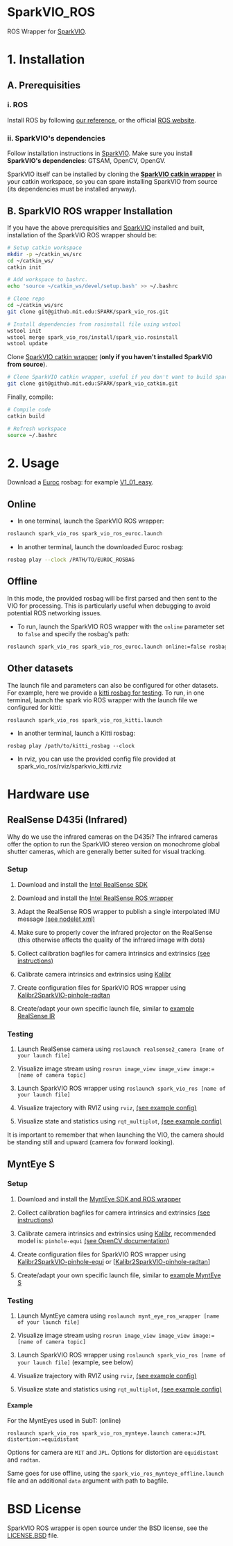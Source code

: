 # SparkVIO_ROS

ROS Wrapper for [SparkVIO](https://github.mit.edu/SPARK/VIO).

# 1. Installation

## A. Prerequisities

### i. ROS

Install ROS by following [our reference](./docs/ros_installation.md), or the official [ROS website](https://www.ros.org/install/).

### ii. SparkVIO's dependencies

Follow installation instructions in [SparkVIO](https://github.mit.edu/SPARK/VIO/blob/master/docs/sparkvio_installation.md).
Make sure you install **SparkVIO's dependencies**: GTSAM, OpenCV, OpenGV.

SparkVIO itself can be installed by cloning the **[SparkVIO catkin wrapper](https://github.mit.edu/SPARK/spark_vio_catkin)** in your catkin workspace, so you can spare installing SparkVIO from source (its dependencies must be installed anyway).

## B. SparkVIO ROS wrapper Installation

If you have the above prerequisities and [SparkVIO](https://github.mit.edu/SPARK/VIO) installed and built, installation of the SparkVIO ROS wrapper should be:

```bash
# Setup catkin workspace
mkdir -p ~/catkin_ws/src
cd ~/catkin_ws/
catkin init

# Add workspace to bashrc.
echo 'source ~/catkin_ws/devel/setup.bash' >> ~/.bashrc

# Clone repo
cd ~/catkin_ws/src
git clone git@github.mit.edu:SPARK/spark_vio_ros.git

# Install dependencies from rosinstall file using wstool
wstool init
wstool merge spark_vio_ros/install/spark_vio.rosinstall
wstool update
```

Clone [SparkVIO catkin wrapper](https://github.mit.edu/SPARK/spark_vio_catkin) (**only if you haven't installed SparkVIO from source**).
```bash
# Clone SparkVIO catkin wrapper, useful if you don't want to build spark vio from source.
git clone git@github.mit.edu:SPARK/spark_vio_catkin.git
```

Finally, compile:

```bash
# Compile code
catkin build

# Refresh workspace
source ~/.bashrc
```

# 2. Usage
Download a [Euroc](https://projects.asl.ethz.ch/datasets/doku.php?id=kmavvisualinertialdatasets) rosbag: for example [V1_01_easy](http://robotics.ethz.ch/~asl-datasets/ijrr_euroc_mav_dataset/vicon_room1/V1_01_easy/V1_01_easy.bag).

## Online
  - In one terminal, launch the SparkVIO ROS wrapper:
  ```bash
  roslaunch spark_vio_ros spark_vio_ros_euroc.launch
  ```
  - In another terminal, launch the downloaded Euroc rosbag:
  ```bash
  rosbag play --clock /PATH/TO/EUROC_ROSBAG 
  ```

## Offline
  In this mode, the provided rosbag will be first parsed and then sent to the VIO for processing.
  This is particularly useful when debugging to avoid potential ROS networking issues.
  - To run, launch the SparkVIO ROS wrapper with the `online` parameter set to `false` and specify the rosbag's path:
  ```bash
  roslaunch spark_vio_ros spark_vio_ros_euroc.launch online:=false rosbag_path:="PATH/TO/ROSBAG"
  ```

## Other datasets
The launch file and parameters can also be configured for other datasets. For example, here we provide a [kitti rosbag for testing](https://drive.google.com/drive/folders/1mPdc1XFa5y1NrZtffYTkrkGaxj5wvX0T?usp=sharing). To run, in one terminal, launch the spark vio ROS wrapper with the launch file we configured for kitti:
```
roslaunch spark_vio_ros spark_vio_ros_kitti.launch
```
  - In another terminal, launch a Kitti rosbag:
```
rosbag play /path/to/kitti_rosbag --clock
```
  - In rviz, you can use the provided config file provided at spark_vio_ros/rviz/sparkvio_kitti.rviz

# Hardware use
## RealSense D435i (Infrared)

Why do we use the infrared cameras on the D435i?
The infrared cameras offer the option to run the SparkVIO stereo version on monochrome global shutter cameras, which are generally better suited for visual tracking.

### Setup

1. Download and install the [Intel RealSense SDK](https://github.com/IntelRealSense/librealsense/blob/development/doc/distribution_linux.md)

2. Download and install the [Intel RealSense ROS wrapper](https://github.com/IntelRealSense/realsense-ros)

3. Adapt the RealSense ROS wrapper to publish a single interpolated IMU message [(see nodelet xml)](https://github.com/IntelRealSense/realsense-ros/blob/c2448916218ccfe49b0d642563493cb4e9bdcc3b/realsense2_camera/launch/includes/nodelet.launch.xml#L82)

4. Make sure to properly cover the infrared projector on the RealSense (this otherwise affects the quality of the infrared image with dots)

5. Collect calibration bagfiles for camera intrinsics and extrinsics [(see instructions)](https://www.youtube.com/watch?v=puNXsnrYWTY&app=desktop)

6. Calibrate camera intrinsics and extrinsics using [Kalibr](https://github.com/ethz-asl/kalibr)

7. Create configuration files for SparkVIO ROS wrapper using [Kalibr2SparkVIO-pinhole-radtan](https://github.mit.edu/SPARK/VIO/blob/feature/parallelization/jpl/kalibr/kalibr2sparkvio_stereo_pinhole-radtan.py)

8. Create/adapt your own specific launch file, similar to [example RealSense IR](https://github.mit.edu/SPARK/spark_vio_ros/blob/jpl/launch/spark_vio_ros_realsense_IR.launch)

### Testing

1. Launch RealSense camera using ```roslaunch realsense2_camera [name of your launch file]```

2. Visualize image stream using ```rosrun image_view image_view image:=[name of camera topic]```

3. Launch SparkVIO ROS wrapper using ```roslaunch spark_vio_ros [name of your launch file]```

4. Visualize trajectory with RVIZ using ```rviz```, [(see example config)](https://github.mit.edu/SPARK/spark_vio_ros/blob/jpl/viz/visualize_sparkvio.rviz)

5. Visualize state and statistics using ```rqt_multiplot```, [(see example config)](https://github.mit.edu/SPARK/spark_vio_ros/blob/jpl/viz/rqt_multiplot_state.xml)

It is important to remember that when launching the VIO, the camera should be standing still and upward (camera fov forward looking).

## MyntEye S

### Setup

1. Download and install the [MyntEye SDK and ROS wrapper](https://github.com/slightech/MYNT-EYE-S-SDK)

2. Collect calibration bagfiles for camera intrinsics and extrinsics [(see instructions)](https://www.youtube.com/watch?v=puNXsnrYWTY&app=desktop)

3. Calibrate camera intrinsics and extrinsics using [Kalibr](https://github.com/ethz-asl/kalibr), recommended model is: ```pinhole-equi``` [(see OpenCV documentation)](https://docs.opencv.org/3.3.1/db/d58/group__calib3d__fisheye.html)

4. Create configuration files for SparkVIO ROS wrapper using [Kalibr2SparkVIO-pinhole-equi](https://github.mit.edu/SPARK/VIO/blob/feature/parallelization/jpl/kalibr/kalibr2sparkvio_stereo_pinhole-equi.py) or [[Kalibr2SparkVIO-pinhole-radtan](https://github.mit.edu/SPARK/VIO/blob/feature/parallelization/jpl/kalibr/kalibr2sparkvio_stereo_pinhole-equi.py)]

5. Create/adapt your own specific launch file, similar to [example MyntEye S](https://github.mit.edu/SPARK/spark_vio_ros/blob/jpl/launch/spark_vio_ros_mynteye.launch)

### Testing

1. Launch MyntEye camera using ```roslaunch mynt_eye_ros_wrapper [name of your launch file]```

2. Visualize image stream using ```rosrun image_view image_view image:=[name of camera topic]```

3. Launch SparkVIO ROS wrapper using ```roslaunch spark_vio_ros [name of your launch file]``` (example, see below)

4. Visualize trajectory with RVIZ using ```rviz```, [(see example config)](https://github.mit.edu/SPARK/spark_vio_ros/blob/jpl/viz/visualize_sparkvio.rviz)

5. Visualize state and statistics using ```rqt_multiplot```, [(see example config)](https://github.mit.edu/SPARK/spark_vio_ros/blob/jpl/viz/rqt_multiplot_state.xml)

#### Example

For the MyntEyes used in SubT: (online)
```
roslaunch spark_vio_ros spark_vio_ros_mynteye.launch camera:=JPL distortion:=equidistant
```
Options for camera are ```MIT``` and ```JPL```. Options for distortion are ```equidistant``` and ```radtan```.

Same goes for use offline, using the ```spark_vio_ros_mynteye_offline.launch``` file and an additional ```data``` argument with path to bagfile.

# BSD License
SparkVIO ROS wrapper is open source under the BSD license, see the [LICENSE.BSD](./LICENSE.BSD) file.
